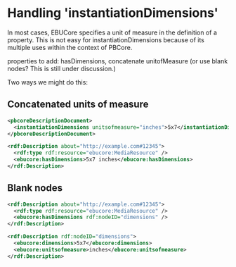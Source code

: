 # Handling 'instantiationDimensions'

In most cases, EBUCore specifies a unit of measure in the definition of a property.  This is not easy for instantiationDimensions because of its multiple uses within the context of PBCore.  

properties to add: hasDimensions, concatenate unitofMeasure
(or use blank nodes?  This is still under discussion.)  

Two ways we might do this:

## Concatenated units of measure

```xml
<pbcoreDescriptionDocument>
  <instantiationDimensions unitsofmeasure="inches">5x7</instantiationDimensions>
</pbcoreDescriptionDocument>
```


```xml
<rdf:Description about="http://example.com#12345">
  <rdf:type rdf:resource="ebucore:MediaResource" />
  <ebucore:hasDimensions>5x7 inches</ebucore:hasDimensions>
</rdf:Description>
```

## Blank nodes

```xml
<rdf:Description about="http://example.com#12345">
  <rdf:type rdf:resource="ebucore:MediaResource" />
  <ebucore:hasDimensions rdf:nodeID="dimensions" />
</rdf:Description>

<rdf:Description rdf:nodeID="dimensions">
  <ebucore:dimensions>5x7</ebucore:dimensions>
  <ebucore:unitsofmeasure>inches</ebucore:unitsofmeasure>
</rdf:Description>
```
